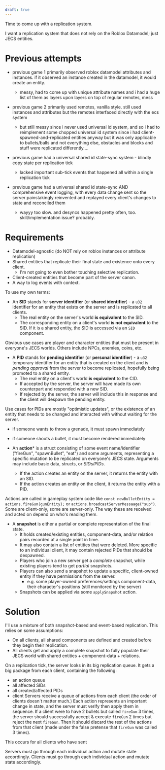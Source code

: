 ```yaml
---
draft: true
---
```


Time to come up with a replication system.

I want a replication system that does not rely on the Roblox Datamodel; just JECS entities.

# Previous attempts
* previous game 1 primarily observed roblox datamodel attributes and instances. if it observed an instance created in the datamodel, it would create an entity.
	* messy, had to come up with unique attribute names and i had a huge list of them as layers upon layers on top of regular remotes, mess

* previous game 2 primarily used remotes, vanilla style. still used instances and attributes but the remotes interfaced directly with the ecs system
	* but still messy since i never used universal id system, and so i had to reimplement some chopped universal id system since i had client-spawned-and-replicated entities anyway but it was only applicable to bullets/balls and not everything else, obstacles and blocks and stuff were replicated differently....

* previous game had a universal shared id state-sync system - blindly copy state per replication tick
	* lacked important sub-tick events that happened all within a single replication tick

* previous game had a universal shared id state-sync AND comprehensive event logging, with every data change sent so the server painstakingly reinvented and replayed every client's changes to state and reconciled them
	* wayyy too slow. and desyncs happened pretty often, too. skill/implementation issue? probably.


# Requirements
* Datamodel-agnostic (do NOT rely on roblox instances or attribute replication)
* Shared entities that replicate their final state and existence onto every client.
	* I'm not going to even bother touching selective replication.
* Client-created entities that become part of the server canon.
* A way to log events with context.

To use my own terms:
* An **SID** stands for **server identifier** (or **shared identifier**) - a `u32` identifier for an entity that exists on the server and is replicated to all clients.
	* The real entity on the server's world **is equivalent** to the SID.
	* The corresponding entity on a client's world **is not equivalent** to the SID. If it is a shared entity, the SID is accessed via an `SID` component.

Obvious use cases are player and character entities that must be present in everyone's JECS worlds. Others include NPCs, enemies, coins, etc.

* A **PID** stands for **pending identifier** (or **personal identifier**) - a `u32` temporary identifier for an entity that is created on the client and is *pending approval* from the server to become replicated, hopefully being promoted to a shared entity.
	* The real entity on a client's world **is equivalent** to the CID.
	* If accepted by the server, the server will have made its own counterpart and responded with a new SID.
	* If rejected by the server, the server will include this in response and the client will despawn the pending entity.

Use cases for PIDs are mostly "optimistic updates", or the existence of an entity that needs to be changed and interacted with without waiting for the server.
* if someone wants to throw a grenade, it must spawn immediately
* if someone shoots a bullet, it must become rendered immediately

* An **action*** is a struct consisting of some event name/identifier ("fireGun", "spawnBullet", "eat") and some arguments, representing a specific mutation to be replicated on everyone's JECS state. Arguments may include basic data, structs, or *SIDs/PIDs*.
	* If the action creates an entity on the server, it returns the entity with an SID.
	* If the action creates an entity on the client, it returns the entity with a PID.

Actions are called in gameplay system code like `const newBulletEntity = actions.fireGun(gunEntity);` or `actions.broadcastServerMessaage("sup")`. Some are client-only, some are server-only. The way these are received and acted on depend on who's reading them.

* A **snapshot** is either a partial or complete representation of the final state.
	* It holds created/existing entities, component-data, and/or relation pairs recorded at a single point in time.
	* It may also contain a list of entities that were deleted. More specific to an individual client, it may contain rejected PIDs that should be despawned.
	* Players who join a new server get a *complete* snapshot, while existing players tend to get *partial* snapshots.
	* Players can also *send* a snapshot to update a specific, client-owned entity if they have permissions from the server.
		* e.g. some player-owned preferences/settings component-data, their character's positions (still monitored by the server)
	* Snapshots can be applied via some `applySnapshot` action.

# Solution
I'll use a mixture of both snapshot-based and event-based replication.
This relies on some assumptions:
* On all clients, all shared components are defined and created before they begin their replication.
* All clients get and apply a complete snapshot to fully populate their JECS world with shared entities + component-data + relations.

On a replication tick, the server looks in its big replication queue. It gets a big package from each client, containing the following:
* an action queue
* all affected SIDs
* all created/affected PIDs
* client 
Servers receive a queue of actions from each client (the order of clients doesn't matter much.) Each action represents an important change in state, and the server must verify then apply them in sequence. If a client were to have 2 bullets but called `fireGun` 3 times, the server should successfully accept & execute `fireGun` 2 times but reject the next `fireGun`. Then it should discard the rest of the actions from that client (made under the false pretense that `fireGun` was called 3 times).

This occurs for all clients who have sent

Servers must go through each individual action and mutate state accordingly.
Clients must go through each individual action and mutate state accordingly.
